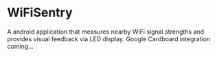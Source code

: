 WiFiSentry
==========

A android application that measures nearby WiFi signal strengths and provides visual feedback via LED display. Google Cardboard integration coming...
